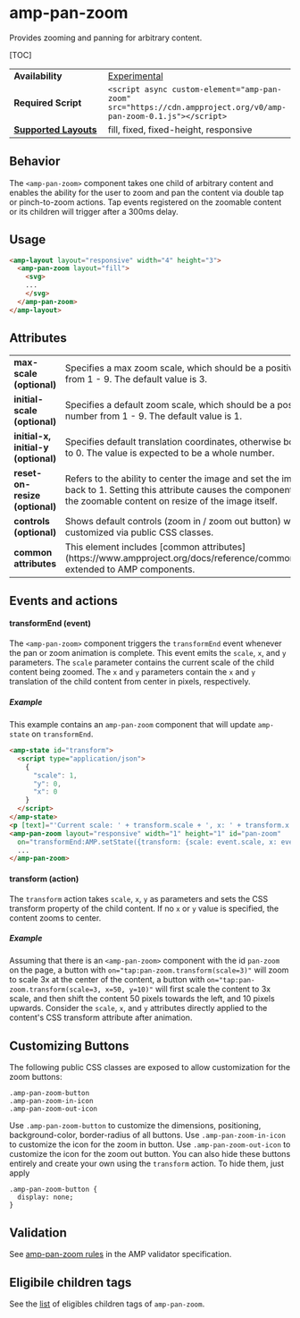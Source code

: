 <!---
Copyright 2018 The AMP HTML Authors. All Rights Reserved.

Licensed under the Apache License, Version 2.0 (the "License");
you may not use this file except in compliance with the License.
You may obtain a copy of the License at

      http://www.apache.org/licenses/LICENSE-2.0

Unless required by applicable law or agreed to in writing, software
distributed under the License is distributed on an "AS-IS" BASIS,
WITHOUT WARRANTIES OR CONDITIONS OF ANY KIND, either express or implied.
See the License for the specific language governing permissions and
limitations under the License.
-->

# amp-pan-zoom

Provides zooming and panning for arbitrary content.

[TOC]

<table>
  <tr>
    <td width="40%"><strong>Availability</strong></td>
    <td><div><a href="https://www.ampproject.org/docs/reference/experimental.html">Experimental</a></td>
  </tr>
  <tr>
    <td><strong>Required Script</strong></td>
    <td><code>&lt;script async custom-element="amp-pan-zoom" src="https://cdn.ampproject.org/v0/amp-pan-zoom-0.1.js">&lt;/script></code></td>
  </tr>
    <tr>
    <td><strong><a href="https://www.ampproject.org/docs/guides/responsive/control_layout.html#the-layout-attribute">Supported Layouts</a></strong></td>
    <td>fill, fixed, fixed-height, responsive</td>
  </tr>
</table>

## Behavior

The `<amp-pan-zoom>` component takes one child of arbitrary content and enables the ability for the user to zoom and pan the content via double tap or pinch-to-zoom actions. Tap events registered on the zoomable content or its children will trigger after a 300ms delay.

## Usage

```html
<amp-layout layout="responsive" width="4" height="3">
  <amp-pan-zoom layout="fill">
    <svg>
    ...
    </svg>
  </amp-pan-zoom>
</amp-layout>
```

## Attributes

<table class="ad-m-table-listing">
  <tr>
    <td width="40%"><strong>max-scale (optional)</strong></td>
    <td>Specifies a max zoom scale, which should be a positive number from 1 - 9.  The default value is 3.</td>
  </tr>
  <tr>
    <td width="40%"><strong>initial-scale (optional)</strong></td>
    <td>Specifies a default zoom scale, which should be a positive number from 1 - 9. The default value is 1.</td>
  </tr>
  <tr>
    <td width="40%"><strong>initial-x, initial-y (optional)</strong></td>
    <td>Specifies default translation coordinates, otherwise both are set to 0. The value is expected to be a whole number.</td>
  </tr>
  <tr>
    <td width="40%"><strong>reset-on-resize (optional)</strong></td>
    <td>Refers to the ability to center  the image and set the image's scale back to 1. Setting this attribute causes the component to reset the zoomable content on resize of the image itself.</td>
  </tr>
  <tr>
    <td width="40%"><strong>controls (optional)</strong></td>
    <td>Shows default controls (zoom in / zoom out button) which can be customized via public CSS classes.</td>
  </tr>
  <tr>
    <td width="40%"><strong>common attributes</strong></td>
    <td>This element includes [common attributes](https://www.ampproject.org/docs/reference/common_attributes) extended to AMP components.</td>
  </tr>
</table>

## Events and actions

#### transformEnd (event)

The `<amp-pan-zoom>` component triggers the `transformEnd` event whenever the pan or zoom animation is complete. This event emits the `scale`, `x`, and `y` parameters. The `scale` parameter contains the current scale of the child content being zoomed. The `x` and `y` parameters contain the `x` and `y` translation of the child content from center in pixels, respectively.

#####  Example

This example contains an `amp-pan-zoom` component that will update `amp-state` on `transformEnd`.

```html
<amp-state id="transform">
  <script type="application/json">
    {
      "scale": 1,
      "y": 0,
      "x": 0
    }
  </script>
</amp-state>
<p [text]="'Current scale: ' + transform.scale + ', x: ' + transform.x + ', y: ' + transform.y">Current scale: 1</p>
<amp-pan-zoom layout="responsive" width="1" height="1" id="pan-zoom"
  on="transformEnd:AMP.setState({transform: {scale: event.scale, x: event.x, y: event.y}})">
  ...
</amp-pan-zoom>
```

#### transform (action)
The `transform` action takes `scale`, `x`, `y` as parameters and sets the CSS transform property of the child content. If no `x` or `y` value is specified, the content zooms to center.

##### Example

Assuming that there is an `<amp-pan-zoom>` component with the id `pan-zoom` on the page, a button with `on="tap:pan-zoom.transform(scale=3)"` will zoom to scale 3x at the center of the content, a button with `on="tap:pan-zoom.transform(scale=3, x=50, y=10)"` will first scale the content to 3x scale, and then shift the content 50 pixels towards the left, and 10 pixels upwards. Consider the `scale`, `x`, and `y` attributes directly applied to the content's CSS transform attribute after animation.

## Customizing Buttons

The following public CSS classes are exposed to allow customization for the zoom buttons:
```
.amp-pan-zoom-button
.amp-pan-zoom-in-icon
.amp-pan-zoom-out-icon
```
Use `.amp-pan-zoom-button` to customize the dimensions, positioning, background-color, border-radius of all buttons.
Use `.amp-pan-zoom-in-icon` to customize the icon for the zoom in button.
Use `.amp-pan-zoom-out-icon` to customize the icon for the zoom out button.
You can also hide these buttons entirely and create your own using the `transform` action. To hide them, just apply

```
.amp-pan-zoom-button {
  display: none;
}
```


## Validation
See [amp-pan-zoom rules](https://github.com/ampproject/amphtml/blob/master/extensions/amp-pan-zoom/validator-amp-pan-zoom.protoascii) in the AMP validator specification.

## Eligibile children tags
See the [list](https://github.com/ampproject/amphtml/blob/e517ee7e58215ea8baaa04fa5c6b09bba9581549/extensions/amp-pan-zoom/0.1/amp-pan-zoom.js#L47) of eligibles children tags of `amp-pan-zoom`.
